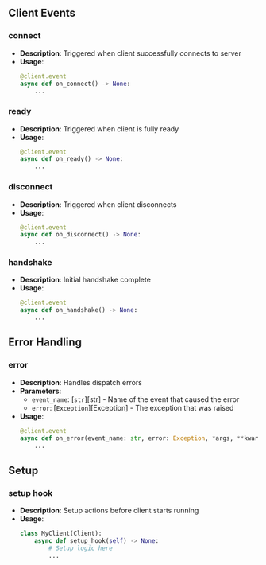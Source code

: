 ## Client Events

### connect
- **Description**: Triggered when client successfully connects to server
- **Usage**:
  ```python
  @client.event
  async def on_connect() -> None:
      ...
  ```

### ready
- **Description**: Triggered when client is fully ready
- **Usage**:
  ```python
  @client.event
  async def on_ready() -> None:
      ...
  ```

### disconnect
- **Description**: Triggered when client disconnects
- **Usage**:
  ```python
  @client.event
  async def on_disconnect() -> None:
      ...
  ```

### handshake
- **Description**: Initial handshake complete
- **Usage**:
  ```python
  @client.event
  async def on_handshake() -> None:
      ...
  ```

## Error Handling

### error
- **Description**: Handles dispatch errors
- **Parameters**:
  - `event_name`: [`str`][str] - Name of the event that caused the error
  - `error`: [`Exception`][Exception] - The exception that was raised
- **Usage**:
  ```python
  @client.event
  async def on_error(event_name: str, error: Exception, *args, **kwargs) -> None:
      ...
  ```

## Setup

### setup hook
- **Description**: Setup actions before client starts running
- **Usage**:
  ```python
  class MyClient(Client):
      async def setup_hook(self) -> None:
          # Setup logic here
          ...
  ```
